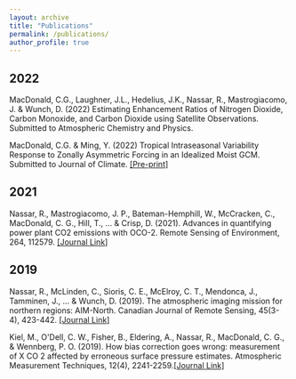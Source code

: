 ```yaml
---
layout: archive
title: "Publications"
permalink: /publications/
author_profile: true
---
```


2022
---

MacDonald, C.G., Laughner, J.L., Hedelius, J.K., Nassar, R., Mastrogiacomo, J. & Wunch, D. (2022) Estimating Enhancement Ratios of Nitrogen Dioxide, Carbon Monoxide, and Carbon Dioxide using Satellite Observations. Submitted to Atmospheric Chemistry and Physics.

MacDonald, C.G. & Ming, Y. (2022) Tropical Intraseasonal Variability Response to Zonally Asymmetric Forcing in an Idealized Moist GCM. Submitted to Journal of Climate. [[Pre-print]](https://www.essoar.org/doi/abs/10.1002/essoar.10511343.1)

2021
---

Nassar, R., Mastrogiacomo, J. P., Bateman-Hemphill, W., McCracken, C., MacDonald, C. G., Hill, T., ... & Crisp, D. (2021). Advances in quantifying power plant CO2 emissions with OCO-2. Remote Sensing of Environment, 264, 112579. [[Journal Link]](https://www.sciencedirect.com/science/article/pii/S0034425721002996)

2019
---

Nassar, R., McLinden, C., Sioris, C. E., McElroy, C. T., Mendonca, J., Tamminen, J., ... & Wunch, D. (2019). The atmospheric imaging mission for northern regions: AIM-North. Canadian Journal of Remote Sensing, 45(3-4), 423-442. [[Journal Link]](https://www.tandfonline.com/doi/full/10.1080/07038992.2019.1643707)

Kiel, M., O'Dell, C. W., Fisher, B., Eldering, A., Nassar, R., MacDonald, C. G., & Wennberg, P. O. (2019). How bias correction goes wrong: measurement of X CO 2 affected by erroneous surface pressure estimates. Atmospheric Measurement Techniques, 12(4), 2241-2259.[[Journal Link]](https://amt.copernicus.org/articles/12/2241/2019/)
